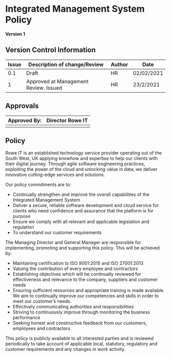 # Integrated Management System Policy

**Version 1**

## Version Control Information

| Issue | Description  of change/Review         | Author | Date       |
| ----- | ------------------------------------- | ------ | ---------- |
| 0.1   | Draft                                 | HR     | 02/02/2021 |
| 1     | Approved at Management Review. Issued | HR     | 23/2/2021  |

## Approvals

| Approved By: | Director Rowe IT |
| ------------ | ---------------- |
|              |                  |

## Policy

Rowe IT is an established technology service provider operating out of the South West, UK applying knowhow and expertise to help our clients with their digital journey. Through agile software engineering practices, exploiting the power of the cloud and unlocking value in data, we deliver innovative cutting-edge services and solutions. 

Our policy commitments are to: 

- Continually strengthen and improve the overall capabilities of the Integrated Management System 
- Deliver a secure, reliable software development and cloud service for clients who need confidence and assurance that the platform is for purpose 
- Ensure we comply with all relevant and applicable legislation and regulation 
- To understand our customer requirements 

The Managing Director and General Manager are responsible for implementing, promoting and supporting this policy. This will be achieved by: 

- Maintaining certification to ISO 9001:2015 and ISO 27001:2013 
- Valuing the contribution of every employee and contractors 
- Establishing objectives which will be continually reviewed for effectiveness and relevance to the company, suppliers and customer needs 
- Ensuring sufficient resources and appropriate training is made available. We aim to continually improve our competencies and skills in order to meet our customer’s needs. 
- Effectively communicating authorities and responsibilities 
- Striving to continuously improve through monitoring the business performance 
- Seeking honest and constructive feedback from our customers, employees and contractors 

This policy is publicly available to all interested parties and is reviewed periodically to take account of applicable local, statutory, regulatory and customer requirements and any changes in work activity. 

 